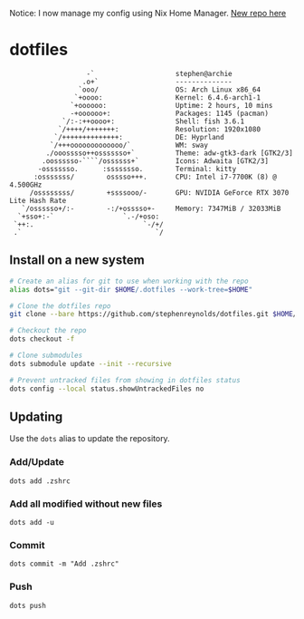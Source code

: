 Notice: I now manage my config using Nix Home Manager. [New repo here](https://github.com/stephenreynolds/nix-config)

# dotfiles

```
                   -`                    stephen@archie
                  .o+`                   --------------
                 `ooo/                   OS: Arch Linux x86_64
                `+oooo:                  Kernel: 6.4.6-arch1-1
               `+oooooo:                 Uptime: 2 hours, 10 mins
               -+oooooo+:                Packages: 1145 (pacman)
             `/:-:++oooo+:               Shell: fish 3.6.1
            `/++++/+++++++:              Resolution: 1920x1080
           `/++++++++++++++:             DE: Hyprland
          `/+++ooooooooooooo/`           WM: sway
         ./ooosssso++osssssso+`          Theme: adw-gtk3-dark [GTK2/3]
        .oossssso-````/ossssss+`         Icons: Adwaita [GTK2/3]
       -osssssso.      :ssssssso.        Terminal: kitty
      :osssssss/        osssso+++.       CPU: Intel i7-7700K (8) @ 4.500GHz
     /ossssssss/        +ssssooo/-       GPU: NVIDIA GeForce RTX 3070 Lite Hash Rate
   `/ossssso+/:-        -:/+osssso+-     Memory: 7347MiB / 32033MiB
  `+sso+:-`                 `.-/+oso:
 `++:.                           `-/+/
 .`                                 `/
```

## Install on a new system

```bash
# Create an alias for git to use when working with the repo
alias dots="git --git-dir $HOME/.dotfiles --work-tree=$HOME"

# Clone the dotfiles repo
git clone --bare https://github.com/stephenreynolds/dotfiles.git $HOME/.dotfiles

# Checkout the repo
dots checkout -f

# Clone submodules
dots submodule update --init --recursive

# Prevent untracked files from showing in dotfiles status
dots config --local status.showUntrackedFiles no
```

## Updating

Use the `dots` alias to update the repository.

### Add/Update

`dots add .zshrc`

### Add all modified without new files

`dots add -u`

### Commit

`dots commit -m "Add .zshrc"`

### Push

`dots push`
